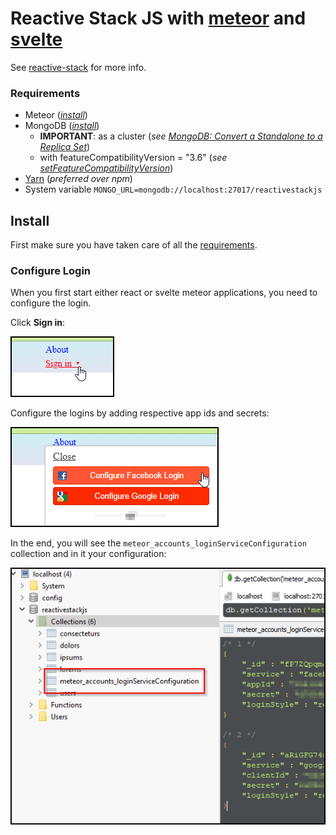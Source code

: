# Reactive Stack JS with [meteor](https://www.meteor.com/) and [svelte](https://svelte.dev/)

See [reactive-stack](https://github.com/cope/reactive-stack) for more info.

### Requirements

*   Meteor ([_install_](https://www.meteor.com/install))
*   MongoDB ([_install_](https://docs.mongodb.com/manual/installation/#mongodb-community-edition-installation-tutorials))
    *   **IMPORTANT**: as a cluster (_see_ [_MongoDB: Convert a Standalone to a Replica Set_](https://docs.mongodb.com/manual/tutorial/convert-standalone-to-replica-set/))
    *   with featureCompatibilityVersion = "3.6" (_see_ [_setFeatureCompatibilityVersion_](https://docs.mongodb.com/manual/reference/command/setFeatureCompatibilityVersion/))
*   [Yarn](https://yarnpkg.com/) (_preferred over npm_)
*   System variable `MONGO_URL=mongodb://localhost:27017/reactivestackjs`

## Install

First make sure you have taken care of all the [requirements](https://github.com/reactive-stack-js/reactive-stack-js-meteor-react/blob/main/README.md#requirements).

### Configure Login

When you first start either react or svelte meteor applications, you need to configure the login.

Click **Sign in**:

![alt text](https://raw.githubusercontent.com/reactive-stack-js/reactive-stack-js/main/images/meteor/meteor01.png)

Configure the logins by adding respective app ids and secrets:

![alt text](https://raw.githubusercontent.com/reactive-stack-js/reactive-stack-js/main/images/meteor/meteor02.png)

In the end, you will see the `meteor_accounts_loginServiceConfiguration` collection and in it your configuration:

![alt text](https://raw.githubusercontent.com/reactive-stack-js/reactive-stack-js/main/images/meteor/meteor03.png)
